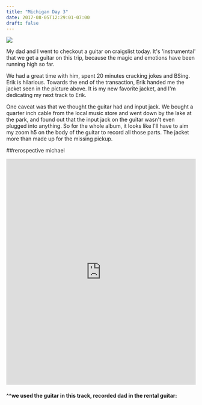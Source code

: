 ```yaml
---
title: "Michigan Day 3"
date: 2017-08-05T12:29:01-07:00
draft: false
---
```

<img src="/images/eriks-jacket.jpg">


My dad and I went to checkout a guitar on craigslist today. It's 'instrumental' that we get a guitar on this trip, because the magic and emotions have been running high so far.

We had a great time with him, spent 20 minutes cracking jokes and  BSing. Erik is hilarious. Towards the end of the transaction, Erik handed me the jacket seen in the picture above. It is my new favorite jacket, and I'm dedicating my next track to Erik.

One caveat was that we thought the guitar had and input jack. We bought a quarter inch cable from the local music store and went down by the lake at the park, and found out that the input jack on the guitar wasn't even plugged into anything. So for the whole album, it looks like I'll have to aim my zoom h5 on the body of the guitar to record all those parts. The jacket more than made up for the missing pickup.


##rerospective michael


<iframe width="100%" height="600" scrolling="no" frameborder="no" allow="autoplay" src="https://w.soundcloud.com/player/?url=https%3A//api.soundcloud.com/tracks/336590578%3Fsecret_token%3Ds-yNKlB&color=%2322f5f5&auto_play=false&hide_related=false&show_comments=true&show_user=true&show_reposts=false&show_teaser=true&visual=true"></iframe>


#### ^^we used the guitar in this track, recorded dad in the rental guitar:
